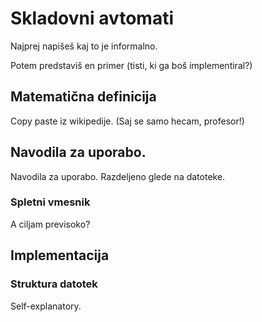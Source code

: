 # Skladovni avtomati

Najprej napišeš kaj to je informalno. 

Potem predstaviš en primer (tisti, ki ga boš implementiral?)

## Matematična definicija

Copy paste iz wikipedije. (Saj se samo hecam, profesor!)

## Navodila za uporabo.

Navodila za uporabo. Razdeljeno glede na datoteke.

### Spletni vmesnik

A ciljam previsoko?

## Implementacija

### Struktura datotek

Self-explanatory.
